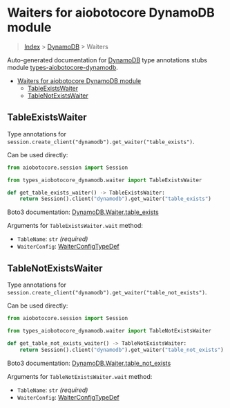 <a id="waiters-for-aiobotocore-dynamodb-module"></a>

# Waiters for aiobotocore DynamoDB module

> [Index](..) > [DynamoDB](.) > Waiters

Auto-generated documentation for
[DynamoDB](https://boto3.amazonaws.com/v1/documentation/api/latest/reference/services/dynamodb.html#DynamoDB)
type annotations stubs module
[types-aiobotocore-dynamodb](https://pypi.org/project/types-aiobotocore-dynamodb/).

- [Waiters for aiobotocore DynamoDB module](#waiters-for-aiobotocore-dynamodb-module)
  - [TableExistsWaiter](#tableexistswaiter)
  - [TableNotExistsWaiter](#tablenotexistswaiter)

<a id="tableexistswaiter"></a>

## TableExistsWaiter

Type annotations for
`session.create_client("dynamodb").get_waiter("table_exists")`.

Can be used directly:

```python
from aiobotocore.session import Session

from types_aiobotocore_dynamodb.waiter import TableExistsWaiter

def get_table_exists_waiter() -> TableExistsWaiter:
    return Session().client("dynamodb").get_waiter("table_exists")
```

Boto3 documentation:
[DynamoDB.Waiter.table_exists](https://boto3.amazonaws.com/v1/documentation/api/latest/reference/services/dynamodb.html#DynamoDB.Waiter.TableExists)

Arguments for `TableExistsWaiter.wait` method:

- `TableName`: `str` *(required)*
- `WaiterConfig`: [WaiterConfigTypeDef](./type_defs.md#waiterconfigtypedef)

<a id="tablenotexistswaiter"></a>

## TableNotExistsWaiter

Type annotations for
`session.create_client("dynamodb").get_waiter("table_not_exists")`.

Can be used directly:

```python
from aiobotocore.session import Session

from types_aiobotocore_dynamodb.waiter import TableNotExistsWaiter

def get_table_not_exists_waiter() -> TableNotExistsWaiter:
    return Session().client("dynamodb").get_waiter("table_not_exists")
```

Boto3 documentation:
[DynamoDB.Waiter.table_not_exists](https://boto3.amazonaws.com/v1/documentation/api/latest/reference/services/dynamodb.html#DynamoDB.Waiter.TableNotExists)

Arguments for `TableNotExistsWaiter.wait` method:

- `TableName`: `str` *(required)*
- `WaiterConfig`: [WaiterConfigTypeDef](./type_defs.md#waiterconfigtypedef)
